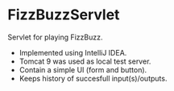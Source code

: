# FizzBuzzServlet

Servlet for playing FizzBuzz.
- Implemented using IntelliJ IDEA.
- Tomcat 9 was used as local test server.
- Contain a simple UI (form and button).
- Keeps history of succesfull input(s)/outputs.
